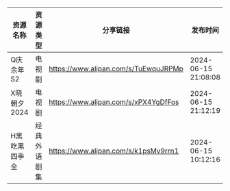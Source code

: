 | 资源名称     | 资源类型   | 分享链接                                 | 发布时间                |
| -------- | ------ | ------------------------------------ | ------------------- |
| Q庆余年S2   | 电视剧    | https://www.alipan.com/s/TuEwquJRPMp | 2024-06-15 21:08:08 |
| X晓朝夕2024 | 电视剧    | https://www.alipan.com/s/xPX4YgDfFos | 2024-06-15 21:12:19 |
| H黑吃黑四季全  | 经典外语剧集 | https://www.alipan.com/s/k1psMv9rrn1 | 2024-06-15 10:12:16 |
